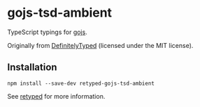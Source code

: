 # gojs-tsd-ambient

TypeScript typings for [gojs](http://gojs.net).

Originally from [DefinitelyTyped](https://github.com/DefinitelyTyped/DefinitelyTyped) (licensed under the MIT license).

## Installation

```
npm install --save-dev retyped-gojs-tsd-ambient
```

See [retyped](https://github.com/retyped/retyped) for more information.
